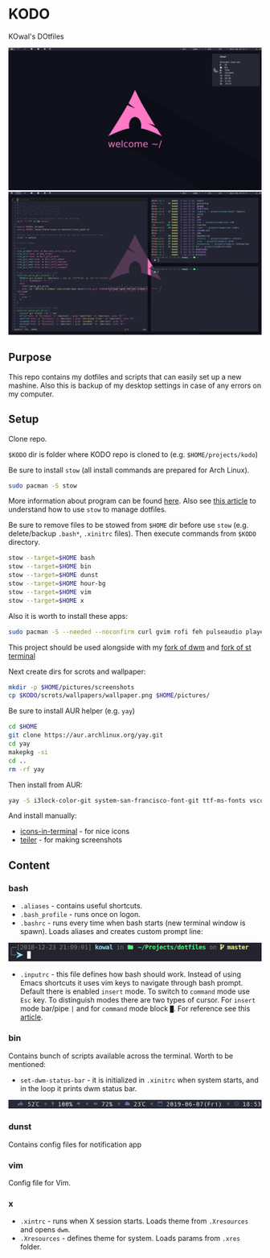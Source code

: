 # KODO

KOwal's DOtfiles

![desktop](./scrots/desktop.png)
![terminals](./scrots/terminals.png)

## Purpose

This repo contains my dotfiles and scripts that can easily set up a new mashine. Also this is backup of my desktop settings in case of any errors on my computer.

## Setup

Clone repo.


`$KODO` dir is folder where KODO repo is cloned to (e.g. `$HOME/projects/kodo`) 

Be sure to install `stow` (all install commands are prepared for Arch Linux).

```sh
sudo pacman -S stow
```

More information about program can be found [here](https://www.gnu.org/software/stow/). Also see [this article](http://brandon.invergo.net/news/2012-05-26-using-gnu-stow-to-manage-your-dotfiles.html) to understand how to use `stow` to manage dotfiles.

Be sure to remove files to be stowed from `$HOME` dir before use `stow` (e.g. delete/backup `.bash*`, `.xinitrc` files). Then execute commands from `$KODO` directory.

```sh
stow --target=$HOME bash
stow --target=$HOME bin
stow --target=$HOME dunst
stow --target=$HOME hour-bg
stow --target=$HOME vim
stow --target=$HOME x
```

Also it is worth to install these apps:

```sh
sudo pacman -S --needed --noconfirm curl gvim rofi feh pulseaudio playerctl compton acpi scrot numlockx exa sysstat dunst youtube-dl nodejs xclip make makepkg xss-lock libnotify pacman-contrib alsa-utils wget telegram-desktop
```

This project should be used alongside with my [fork of dwm](https://github.com/Kyczan/dwm) and [fork of st terminal](https://github.com/Kyczan/st)

Next create dirs for scrots and wallpaper:

```sh
mkdir -p $HOME/pictures/screenshots
cp $KODO/scrots/wallpapers/wallpaper.png $HOME/pictures/
```

Be sure to install AUR helper (e.g. `yay`)

```sh
cd $HOME
git clone https://aur.archlinux.org/yay.git
cd yay
makepkg -si
cd ..
rm -rf yay
```

Then install from AUR:

```sh
yay -S i3lock-color-git system-san-francisco-font-git ttf-ms-fonts vscodium-bin google-chrome vivaldi vivaldi-ffmpeg-codecs spotify
```

And install manually:

- [icons-in-terminal](https://github.com/sebastiencs/icons-in-terminal) - for nice icons
- [teiler](https://carnager.github.io/teiler/) - for making screenshots

## Content

### bash

- `.aliases` - contains useful shortcuts.
- `.bash_profile` - runs once on logon.
- `.bashrc` - runs every time when bash starts (new terminal window is spawn). Loads aliases and creates custom prompt line:

![prompt](./scrots/prompt.png)

- `.inputrc` - this file defines how bash should work. Instead of using Emacs shortcuts it uses vim keys to navigate through bash prompt. Default there is enabled `insert` mode. To switch to `command` mode use `Esc` key. To distinguish modes there are two types of cursor. For `insert` mode bar/pipe `|` and for `command` mode block `█`. For reference see this [article](http://vim.wikia.com/wiki/Use_vi_shortcuts_in_terminal).

### bin

Contains bunch of scripts available across the terminal. Worth to be mentioned:

- `set-dwm-status-bar` - it is initialized in `.xinitrc` when system starts, and in the loop it prints dwm status bar.

![statusbar](./scrots/statusbar.png)

### dunst

Contains config files for notification app

### vim

Config file for Vim.

### x

- `.xintrc` - runs when X session starts. Loads theme from `.Xresources` and opens `dwm`.
- `.Xresources` - defines theme for system. Loads params from `.xres` folder.
